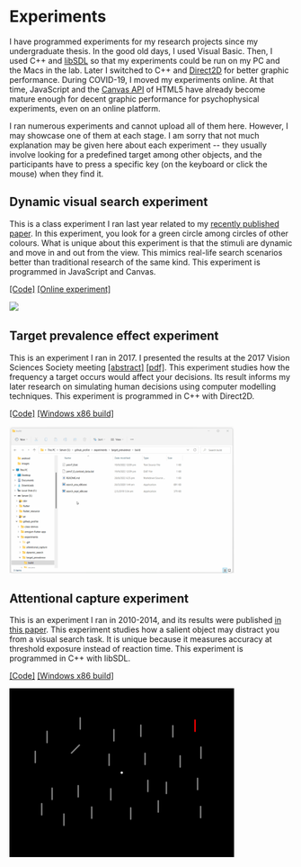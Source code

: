 # Experiments

I have programmed experiments for my research projects since my undergraduate thesis. In the good old days, I used Visual Basic. Then, I used C++ and [libSDL](https://www.libsdl.org/) so that my experiments could be run on my PC and the Macs in the lab. Later I switched to C++ and [Direct2D](https://docs.microsoft.com/en-us/windows/win32/direct2d/direct2d-portal) for better graphic performance. During COVID-19, I moved my experiments online. At that time, JavaScript and the [Canvas API](https://developer.mozilla.org/en-US/docs/Web/API/Canvas_API) of HTML5 have already become mature enough for decent graphic performance for psychophysical experiments, even on an online platform.

I ran numerous experiments and cannot upload all of them here. However, I may showcase one of them at each stage. I am sorry that not much explanation may be given here about each experiment -- they usually involve looking for a predefined target among other objects, and the participants have to press a specific key (on the keyboard or click the mouse) when they find it.

## Dynamic visual search experiment

This is a class experiment I ran last year related to my [recently published paper](https://cognitiveresearchjournal.springeropen.com/articles/10.1186/s41235-022-00392-8). In this experiment, you look for a green circle among circles of other colours. What is unique about this experiment is that the stimuli are dynamic and move in and out from the view. This mimics real-life search scenarios better than traditional research of the same kind. This experiment is programmed in JavaScript and Canvas.

[[Code]](dynamic_search/) [[Online experiment]](https://louiskhchan.github.io/experiments/dynamic_search/index.htm?id=testuser)

<img src='dynamic_search.gif' width='400' />


## Target prevalence effect experiment

This is an experiment I ran in 2017. I presented the results at the 2017 Vision Sciences Society meeting [[abstract]](https://jov.arvojournals.org/article.aspx?articleid=2652004) [[pdf]](). This experiment studies how the frequency a target occurs would affect your decisions. Its result informs my later research on simulating human decisions using computer modelling techniques. This experiment is programmed in C++ with Direct2D.


[[Code]](target_prevalence/source/) [[Windows x86 build]](target_prevalence/build/)

<img src='prevalence.gif' width='400' />


## Attentional capture experiment

This is an experiment I ran in 2010-2014, and its results were published [in this paper](https://psycnet.apa.org/doi/10.1037/a0037897). This experiment studies how a salient object may distract you from a visual search task. It is unique because it measures accuracy at threshold exposure instead of reaction time. This experiment is programmed in C++ with libSDL.

[[Code]](attentional_capture/source/) [[Windows x86 build]](attentional_capture/build/)

<img src='capture.png' width='400' />

